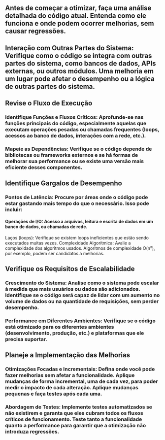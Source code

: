## Antes de começar a otimizar, faça uma análise detalhada do código atual. Entenda como ele funciona e onde podem ocorrer melhorias, sem causar regressões.

## Interação com Outras Partes do Sistema: Verifique como o código se integra com outras partes do sistema, como bancos de dados, APIs externas, ou outros módulos. Uma melhoria em um lugar pode afetar o desempenho ou a lógica de outras partes do sistema.

## Revise o Fluxo de Execução

### Identifique Funções e Fluxos Críticos: Aprofunde-se nas funções principais do código, especialmente aquelas que executam operações pesadas ou chamadas frequentes (loops, acessos ao banco de dados, interações com a rede, etc.).

### Mapeie as Dependências: Verifique se o código depende de bibliotecas ou frameworks externos e se há formas de melhorar sua performance ou se existe uma versão mais eficiente desses componentes.

## Identifique Gargalos de Desempenho

### Pontos de Latência: Procure por áreas onde o código pode estar gastando mais tempo do que o necessário. Isso pode incluir:

#### Operações de I/O: Acesso a arquivos, leitura e escrita de dados em um banco de dados, ou chamadas de rede.

Laços (loops): Verifique se existem loops ineficientes que estão sendo executados muitas vezes.
Complexidade Algorítmica: Avalie a complexidade dos algoritmos usados. Algoritmos de complexidade O(n²), por exemplo, podem ser candidatos a melhorias.

## Verifique os Requisitos de Escalabilidade

### Crescimento do Sistema: Analise como o sistema pode escalar à medida que mais usuários ou dados são adicionados. Identifique se o código será capaz de lidar com um aumento no volume de dados ou na quantidade de requisições, sem perder desempenho.

### Performance em Diferentes Ambientes: Verifique se o código está otimizado para os diferentes ambientes (desenvolvimento, produção, etc.) e plataformas que ele precisa suportar.

## Planeje a Implementação das Melhorias

### Otimizações Focadas e Incrementais: Defina onde você pode fazer melhorias sem afetar a funcionalidade. Aplique mudanças de forma incremental, uma de cada vez, para poder medir o impacto de cada alteração. Aplique mudanças pequenas e faça testes após cada uma.

### Abordagem de Testes: Implemente testes automatizados se não existirem e garanta que eles cubram todos os fluxos críticos de funcionamento. Teste tanto a funcionalidade quanto a performance para garantir que a otimização não introduza regressões.
